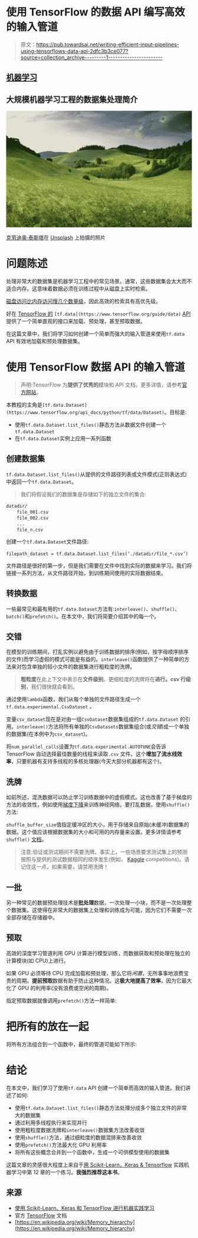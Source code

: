 # 使用 TensorFlow 的数据 API 编写高效的输入管道

> 原文：<https://pub.towardsai.net/writing-efficient-input-pipelines-using-tensorflows-data-api-2dfc3b3ce077?source=collection_archive---------1----------------------->

## [机器学习](https://towardsai.net/p/category/machine-learning)

## 大规模机器学习工程的数据集处理简介

![](img/d7772586532eadb5b9001912e607bfd8.png)

[克劳迪奥·泰斯塔](https://unsplash.com/@claudiotesta?utm_source=medium&utm_medium=referral)在 [Unsplash](https://unsplash.com?utm_source=medium&utm_medium=referral) 上拍摄的照片

# 问题陈述

处理非常大的数据集是机器学习工程中的常见场景。通常，这些数据集会太大而不适合内存。这意味着数据必须在训练过程中从磁盘上实时检索。

[磁盘访问比内存访问慢几个数量级](https://en.wikipedia.org/wiki/Memory_hierarchy)，因此高效的检索具有高优先级。

好在 [TensorFlow 的](https://www.tensorflow.org/guide/data) `[tf.data](https://www.tensorflow.org/guide/data)` [API](https://www.tensorflow.org/guide/data) 提供了一个简单直观的接口来加载、预处理，甚至预取数据。

在这篇文章中，我们将学习如何创建一个简单而强大的输入管道来使用`tf.data` API 有效地加载和预处理数据集。

# 使用 TensorFlow 数据 API 的输入管道

> 声明:TensorFlow 为**提供了优秀的**模块和 API 文档。更多详情，请参考[官方网站](https://www.tensorflow.org/api_docs/python/tf/data/)。

本教程的主角是`[tf.data.Dataset](https://www.tensorflow.org/api_docs/python/tf/data/Dataset)`。目标是:

*   使用`tf.data.Dataset.list_files()`静态方法从数据文件创建一个`tf.data.Dataset`
*   在`tf.data.Dataset`实例上应用一系列函数

## 创建数据集

`tf.data.Dataset.list_files()`从提供的文件路径列表或文件模式(正则表达式)中返回一个`tf.data.Dataset`。

> 我们将假设我们的数据集是存储如下的独立文件的集合:

```
datadir/
    file_001.csv
    file_002.csv
    ...
    file_n.csv
```

创建一个`tf.data.Dataset`文件路径:

`filepath_dataset = tf.data.Dataset.list_files(‘./datadir/file_*.csv’)`

文件路径是很好的第一步，但是我们需要在文件中找到实际的数据来学习。我们将链接一系列方法，从文件路径开始，到训练期间使用的实际数据结束。

## 转换数据

一些最常见和最有用的`tf.data.Dataset`方法有:`interleave()`、`shuffle()`、`batch()`和`prefetch()`。在本文中，我们将简要介绍其中的每一个。

## 交错

在模型的训练期间，打乱实例以避免由于训练数据的排序(例如，按字母顺序排序的文件)而学习虚假的模式可能是有益的。`interleave()`函数提供了一种简单的方法来对包含单独的较小文件的数据集进行粗粒度的洗牌。

> **粗粒度**在此上下文中表示在**文件级别**。更细粒度的洗牌将在**进行。csv 行级别**，我们很快就会看到。

通过使用`lambda`函数，我们从每个单独的文件路径生成一个`tf.data.experimental.CsvDataset` *。*

变量`csv_dataset`现在是对由一组`CsvDataset`数据集组成的`tf.data.Dataset` 的引用。`interleave()`方法将所有单独的`CsvDatasets`数据集组合(或*交错*)成一个单独的数据集(在本例中为`csv_dataset`)。

将`num_parallel_calls`设置为`tf.data.experimental.AUTOTUNE`会告诉 TensorFlow 自动选择最佳数量的线程来读取`.csv` 文件。这个**增加了流水线效率**，只要机器有支持多线程的多核处理器(今天大部分机器都有这个)。

## 洗牌

如前所述，混洗数据可以防止学习训练数据中的虚假模式。这也改善了基于梯度的方法的收敛性，例如使用[梯度下降](https://en.wikipedia.org/wiki/Gradient_descent)来训练神经网络。要打乱数据，使用`shuffle()`方法:

`shuffle_buffer_size`值指定缓冲区的大小，用于存储来自原始(未缓冲)数据集的数据。这个值应该根据数据集的大小和可用的内存量来设置。更多详情请参考`shuffle()` [文档](https://www.tensorflow.org/api_docs/python/tf/data/Dataset#shuffle)。

> 注意:验证或测试期间不需要洗牌。事实上，一些场景要求测试集上的预测按照与提供的测试数据相同的顺序发生(例如， [Kaggle](https://www.kaggle.com/) competitions)。请记住这一点，如果需要，请禁用洗牌！

## 一批

另一种常见的数据预处理技术是**批处理**数据，一次处理一小块，而不是一次处理整个数据集。这使得在非常大的数据集上处理和训练成为可能，因为它们不需要一次全部存储在存储器中。

## 预取

高效的深度学习管道利用 GPU 计算进行模型训练，而数据获取和预处理在独立的计算模块(如 CPU)上进行。

如果 GPU 必须等待 CPU 完成加载和预处理，那么它将*闲置*，无所事事地浪费宝贵的周期。**提前预取**数据有助于防止这种情况。这**极大地提高了效率**，因为它最大化了 GPU 的利用率(没有浪费或空闲的周期)。

指定预取数据就像调用`prefetch()`方法一样简单:

# 把所有的放在一起

将所有方法组合到一个函数中，最终的管道可能如下所示:

# 结论

在本文中，我们学习了使用`tf.data` API 创建一个简单而高效的输入管道。我们讲述了如何:

*   使用`tf.data.Dataset.list_files()`静态方法处理分成多个独立文件的非常大的数据集
*   通过利用多线程执行来实现并行
*   使用粗粒度数据洗牌和`interleave()`数据集方法改善收敛
*   使用`shuffle()`方法，通过细粒度的数据混排来改善收敛
*   使用`prefetch()`方法最大化 GPU 利用率
*   将所有这些概念合并到一个函数中，生成一个可供模型使用的数据集

这篇文章的灵感很大程度上来自于[用 Scikit-Learn，Keras & Tensorflow](https://github.com/ageron/handson-ml2) 实践机器学习中第 12 章的一个练习。**我强烈推荐这本书**。

## 来源

*   [使用 Scikit-Learn、Keras 和 TensorFlow 进行机器实践学习](https://www.oreilly.com/library/view/hands-on-machine-learning/9781492032632/)
*   官方 [TensorFlow](https://www.tensorflow.org/api_docs/python/tf/) 文档
*   [https://en.wikipedia.org/wiki/Memory_hierarchy](https://en.wikipedia.org/wiki/Memory_hierarchy)